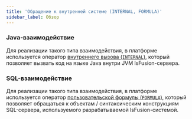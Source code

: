 ```yaml
---
title: 'Обращение к внутренней системе (INTERNAL, FORMULA)'
sidebar_label: Обзор
---
```


### Java-взаимодействие

Для реализации такого типа взаимодействия, в платформе используется оператор [внутреннего вызова (`INTERNAL`)](Internal_call_INTERNAL_.md), который позволяет вызвать код на языке Java внутри JVM lsFusion-сервера.

### SQL-взаимодействие

Для реализации такого типа взаимодействия, в платформе используется оператор [пользовательской формулы (`FORMULA`)](Custom_formula_FORMULA_.md), который позволяет обращаться к объектам / синтаксическим конструкциям SQL-сервера, используемого разрабатываемой lsFusion-системой.
